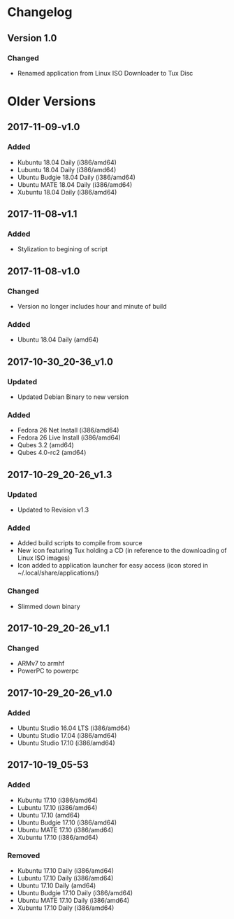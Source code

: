 Changelog
=========

Version 1.0
-----------
### Changed
* Renamed application from Linux ISO Downloader to Tux Disc

Older Versions
==============

2017-11-09-v1.0
---------------

### Added
* Kubuntu 18.04 Daily (i386/amd64)
* Lubuntu 18.04 Daily (i386/amd64)
* Ubuntu Budgie 18.04 Daily (i386/amd64)
* Ubuntu MATE 18.04 Daily (i386/amd64)
* Xubuntu 18.04 Daily (i386/amd64)

2017-11-08-v1.1
---------------

### Added
* Stylization to begining of script

2017-11-08-v1.0
---------------

### Changed
* Version no longer includes hour and minute of build

### Added
* Ubuntu 18.04 Daily (amd64)

2017-10-30_20-36_v1.0
---------------------

### Updated
* Updated Debian Binary to new version

### Added
* Fedora 26 Net Install (i386/amd64)
* Fedora 26 Live Install (i386/amd64)
* Qubes 3.2 (amd64)
* Qubes 4.0-rc2 (amd64)

2017-10-29_20-26_v1.3
---------------------

### Updated
* Updated to Revision v1.3

### Added
* Added build scripts to compile from source
* New icon featuring Tux holding a CD (in reference to the downloading of Linux ISO images)
* Icon added to application launcher for easy access (icon stored in ~/.local/share/applications/)

### Changed
* Slimmed down binary

2017-10-29_20-26_v1.1
---------------------

### Changed
* ARMv7 to armhf
* PowerPC to powerpc

2017-10-29_20-26_v1.0
---------------------

### Added
* Ubuntu Studio 16.04 LTS (i386/amd64)
* Ubuntu Studio 17.04 (i386/amd64)
* Ubuntu Studio 17.10 (i386/amd64)

2017-10-19_05-53
----------------

### Added
* Kubuntu 17.10 (i386/amd64)
* Lubuntu 17.10 (i386/amd64)
* Ubuntu 17.10 (amd64)
* Ubuntu Budgie 17.10 (i386/amd64)
* Ubuntu MATE 17.10 (i386/amd64)
* Xubuntu 17.10 (i386/amd64)

### Removed
* Kubuntu 17.10 Daily (i386/amd64)
* Lubuntu 17.10 Daily (i386/amd64)
* Ubuntu 17.10 Daily (amd64)
* Ubuntu Budgie 17.10 Daily (i386/amd64)
* Ubuntu MATE 17.10 Daily (i386/amd64)
* Xubuntu 17.10 Daily (i386/amd64)
